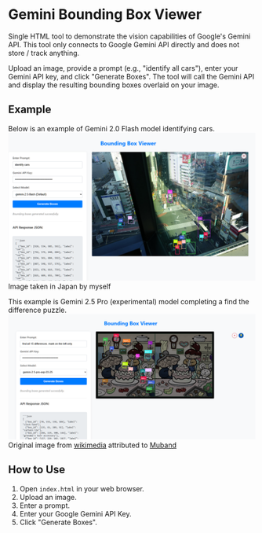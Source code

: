 # Gemini Bounding Box Viewer

Single HTML tool to demonstrate the vision capabilities of Google's Gemini API. This tool only connects to Google Gemini API directly and does not store / track anything.

Upload an image, provide a prompt (e.g., "identify all cars"), enter your Gemini API key, and click "Generate Boxes". The tool will call the Gemini API and display the resulting bounding boxes overlaid on your image.

## Example

Below is an example of Gemini 2.0 Flash model identifying cars.
![Screenshot of the Bounding Box Viewer](docs/id_objects.png)
Image taken in Japan by myself

This example is Gemini 2.5 Pro (experimental) model completing a find the difference puzzle.
![Screenshot of the Bounding Box Viewer](docs/find_diff.png)
Original image from [wikimedia](https://commons.wikimedia.org/wiki/File:Spot_the_difference.png) attributed to [Muband](https://en.wikipedia.org/wiki/ja:User:Muband)


## How to Use
1.  Open `index.html` in your web browser.
2.  Upload an image.
3.  Enter a prompt.
4.  Enter your Google Gemini API Key.
5.  Click "Generate Boxes".